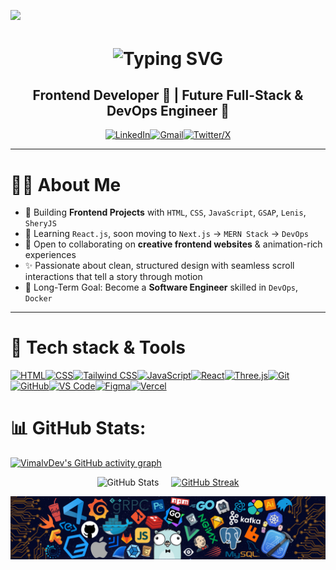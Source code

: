 ![](https://user-images.githubusercontent.com/113350806/236842414-18101a37-92f5-4de7-a46d-eeaca6e16cbd.gif)

<h1 align="center">
    <img src="https://readme-typing-svg.demolab.com?font=Fira+Code&weight=600&size=30&pause=500&color=1e90ff&width=340&height=45&lines=Hi,+I'm+Vimal+Verma" alt="Typing SVG" 
        style="display: inline-block; vertical-align: middle;" />
        
</h1>

<h2 align="center">Frontend Developer 🎨 | Future Full-Stack & DevOps Engineer 🚀</h2>

<p align="center">
  <a href="https://www.linkedin.com/in/vimalvermadev/" target="_blank"><img src="https://skillicons.dev/icons?i=linkedin" alt="LinkedIn" /></a><a href="mailto:vimalverma8287@gmail.com" target="_blank"><img src="https://skillicons.dev/icons?i=gmail" alt="Gmail" /></a><a href="https://x.com/VimalvDeveloper" target="_blank"><img src="https://skillicons.dev/icons?i=twitter" alt="Twitter/X" /></a>
</p>


---

# 👨‍💻 About Me  
- 🎯 Building **Frontend Projects** with `HTML`, `CSS`, `JavaScript`, `GSAP`, `Lenis`, `SheryJS`
- 🌱 Learning `React.js`, soon moving to `Next.js` → `MERN Stack` → `DevOps`
- 🤝 Open to collaborating on **creative frontend websites** & animation-rich experiences
- ✨ Passionate about clean, structured design with seamless scroll interactions that tell a story through motion
- 🧠 Long-Term Goal: Become a **Software Engineer** skilled in `DevOps`, `Docker`

---

<h1>🚀 Tech stack & Tools</h1>

<p align="left">
  <a href="https://developer.mozilla.org/en-US/docs/Web/HTML" target="_blank"><img src="https://skillicons.dev/icons?i=html" alt="HTML" /></a><a href="https://developer.mozilla.org/en-US/docs/Web/CSS" target="_blank"><img src="https://skillicons.dev/icons?i=css" alt="CSS" /></a><a href="https://tailwindcss.com" target="_blank"><img src="https://skillicons.dev/icons?i=tailwind" alt="Tailwind CSS" /></a><a href="https://developer.mozilla.org/en-US/docs/Web/JavaScript" target="_blank"><img src="https://skillicons.dev/icons?i=js" alt="JavaScript" /></a><a href="https://reactjs.org" target="_blank"><img src="https://skillicons.dev/icons?i=react" alt="React" /></a><a href="https://threejs.org" target="_blank"><img src="https://skillicons.dev/icons?i=threejs" alt="Three.js" /></a><a href="https://git-scm.com/" target="_blank"><img src="https://skillicons.dev/icons?i=git" alt="Git" /></a><a href="https://github.com" target="_blank"><img src="https://skillicons.dev/icons?i=github" alt="GitHub" /></a><a href="https://code.visualstudio.com/" target="_blank"><img src="https://skillicons.dev/icons?i=vscode" alt="VS Code" /></a><a href="https://figma.com" target="_blank"><img src="https://skillicons.dev/icons?i=figma" alt="Figma" /></a><a href="https://vercel.com" target="_blank"><img src="https://skillicons.dev/icons?i=vercel" alt="Vercel" /></a>
</p>



# 📊 GitHub Stats:
[![VimalvDev's GitHub activity graph](https://github-readme-activity-graph.vercel.app/graph?username=VimalvDev&bg_color=00000000&color=1e90ff&line=1e90ff&point=ffffff&title_color=1e90ff&hide_border=true)](https://github.com/Ashutosh00710/github-readme-activity-graph)

<div align="center" style="display: flex; justify-content: center; flex-wrap: wrap; gap: 20px;">
  <img src="https://github-readme-stats.vercel.app/api?username=VimalvDev&show_icons=true&title_color=1e90ff&text_color=ffffff&icon_color=1e90ff&bg_color=00000000&border_color=00000000" alt="GitHub Stats" style="max-width: 100%; height: auto;" />
  
  <a href="https://git.io/streak-stats" target="_blank" style="display: block;">
    <img src="https://streak-stats.demolab.com/?user=VimalvDev&background=00000000&hide_border=true&ring=1e90ff&fire=1e90ff&currStreakNum=ffffff&currStreakLabel=1e90ff&sideLabels=1e90ff&sideNums=ffffff&dates=ffffff&cache_seconds=86400" alt="GitHub Streak" style="max-width: 100%; height: auto;" />
  </a>
</div>

![](IMGs/code-banner.png)
